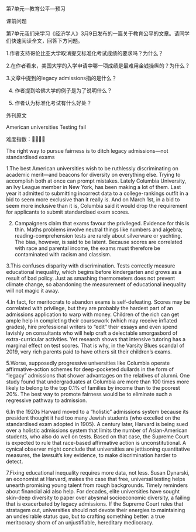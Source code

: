

第7单元—教育公平—预习

 
课前问题
 
 
第7单元我们来学习《经济学人》3月9日发布的一篇关于教育公平的文章。请同学们快速阅读全文，回答下方问题。
 
1.作者支持哥伦比亚大学取消提交标准化考试成绩的要求吗？为什么？

2.在作者看来，美国大学的入学申请中哪一项成绩是最难用金钱操纵的？为什么？

3.文章中提到的legacy admissions指的是什么？

4. 作者提到哈佛大学的例子是为了说明什么？

5. 作者认为标准化考试有什么好处？
 
外刊原文
 
American universities
Testing fail


难度指数：🌟🌟🌟🌟
 
The right way to pursue fairness is to ditch legacy admissions—not standardised exams
 
1.The best American universities wish to be ruthlessly discriminating on academic merit—and beacons for diversity on everything else. Trying to accomplish both at once can prompt mistakes. Lately Columbia University, an Ivy League member in New York, has been making a lot of them. Last year it admitted to submitting incorrect data to a college-rankings outfit in a bid to seem more exclusive than it really is. And on March 1st, in a bid to seem more inclusive than it is, Columbia said it would drop the requirement for applicants to submit standardised exam scores.
 
 
2. Campaigners claim that exams favour the privileged. Evidence for this is thin. Maths problems involve neutral things like numbers and algebra; reading-comprehension tests are rarely about silverware or yachting. The bias, however, is said to be latent. Because scores are correlated with race and parental income, the exams must therefore be contaminated with racism and classism.
 
 
 
3.This confuses disparity with discrimination. Tests correctly measure educational inequality, which begins before kindergarten and grows as a result of bad policy. Just as smashing thermometers does not prevent climate change, so abandoning the measurement of educational inequality will not magic it away.
 
 
 
4.In fact, for meritocrats to abandon exams is self-defeating. Scores may be correlated with privilege, but they are probably the hardest part of an admissions application to warp with money. Children of the rich can get ample help in completing their coursework (which may receive inflated grades), hire professional writers to “edit” their essays and even spend lavishly on consultants who will help craft a delectable smorgasbord of extra-curricular activities. Yet research shows that intensive tutoring has a marginal effect on test scores. That is why, in the Varsity Blues scandal of 2019, very rich parents paid to have others sit their children’s exams.
 
 
 
5.Worse, supposedly progressive universities like Columbia operate affirmative-action schemes for deep-pocketed dullards in the form of “legacy” admissions that shower advantages on the relatives of alumni. One study found that undergraduates at Columbia are more than 100 times more likely to belong to the top 0.1% of families by income than to the poorest 20%. The best way to promote fairness would be to eliminate such a regressive pathway to admission.
 
 
6.In the 1920s Harvard moved to a “holistic” admissions system because its president thought it had too many Jewish students (who excelled on the standardised exam adopted in 1905). A century later, Harvard is being sued over a holistic admissions system that limits the number of Asian-American students, who also do well on tests. Based on that case, the Supreme Court is expected to rule that race-based affirmative action is unconstitutional. A cynical observer might conclude that universities are jettisoning quantitative measures, the lawsuit’s key evidence, to make discrimination harder to detect.
 
 
7.Fixing educational inequality requires more data, not less. Susan Dynarski, an economist at Harvard, makes the case that free, universal testing helps unearth promising young talent from rough backgrounds. Timely reminders about financial aid also help. For decades, elite universities have sought skin-deep diversity to paper over abysmal socioeconomic diversity, a failing that is exacerbated by legacy admissions. If the Supreme Court rules that stratagem out, universities should not devote their energies to maintaining an undesirable status quo, but to crafting something better: a true meritocracy shorn of an unjustifiable, hereditary mediocracy.
 
 
 
